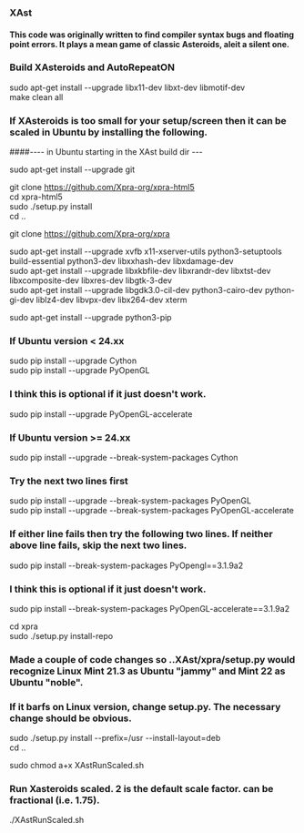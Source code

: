 ### XAst
#### This code was originally written to find compiler syntax bugs and floating point errors. It plays a mean game of classic Asteroids, aleit a silent one.

### Build XAsteroids and AutoRepeatON
sudo apt-get install --upgrade libx11-dev libxt-dev libmotif-dev  
make clean all  

### If XAsteroids is too small for your setup/screen then it can be scaled in Ubuntu by installing the following.

####---- in Ubuntu starting in the XAst build dir ---

sudo apt-get install --upgrade git  

git clone https://github.com/Xpra-org/xpra-html5  
cd xpra-html5  
sudo ./setup.py install  
cd ..  

git clone https://github.com/Xpra-org/xpra  

sudo apt-get install --upgrade xvfb x11-xserver-utils python3-setuptools build-essential python3-dev libxxhash-dev libxdamage-dev  
sudo apt-get install --upgrade libxkbfile-dev libxrandr-dev libxtst-dev libxcomposite-dev libxres-dev libgtk-3-dev  
sudo apt-get install --upgrade libgdk3.0-cil-dev python3-cairo-dev python-gi-dev liblz4-dev libvpx-dev libx264-dev xterm  

sudo apt-get install --upgrade python3-pip  

### If Ubuntu version < 24.xx
  sudo pip install --upgrade Cython  
  sudo pip install --upgrade PyOpenGL  
### I think this is optional if it just doesn't work.
  sudo pip install --upgrade PyOpenGL-accelerate  
### If Ubuntu version >= 24.xx
  sudo pip install --upgrade --break-system-packages Cython  
### Try the next two lines first
  sudo pip install --upgrade --break-system-packages PyOpenGL  
  sudo pip install --upgrade --break-system-packages PyOpenGL-accelerate  
### If either line fails then try the following two lines. If neither above line fails, skip the next two lines.
  sudo pip install --break-system-packages PyOpengl==3.1.9a2  
### I think this is optional if it just doesn't work.
  sudo pip install --break-system-packages PyOpenGL-accelerate==3.1.9a2  

cd xpra  
sudo ./setup.py install-repo  
### Made a couple of code changes so ..XAst/xpra/setup.py would recognize Linux Mint 21.3 as Ubuntu "jammy" and Mint 22 as Ubuntu "noble".
###   If it barfs on Linux version, change setup.py. The necessary change should be obvious.
sudo ./setup.py install --prefix=/usr --install-layout=deb  
cd ..  

sudo chmod a+x XAstRunScaled.sh  
### Run Xasteroids scaled. 2 is the default scale factor. <scaleFactor> can be fractional (i.e. 1.75).
./XAstRunScaled.sh <scaleFactor>  
